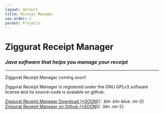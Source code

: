 ```yaml
---
layout: default
title: Receipt Manager
nav_order: 2
parent: Projects
---
```


# Ziggurat Receipt Manager

### *Java software that helps you manage your receipt*

---

Ziggurat Receipt Manager coming soon!

Ziggurat Receipt Manager is registered under the GNU GPLv3 software license and its source-code is avaiable on github.

[Ziggurat Receipt Manager Download (*SOON)](){: .btn .btn-blue .mr-2}
[Ziggurat Receipt Manager on Github (*SOON)](){: .btn .mr-2}
